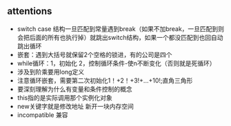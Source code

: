 ## attentions
- switch case 结构一旦匹配到常量遇到break（如果不加break，一旦匹配到则会把后面的所有也执行掉）就跳出switch结构，如果一个都没匹配到也回自动跳出循环
- 嵌套：遇到大括号就保留2个空格的锁进，有的公司是四个
- while循环：1，初始化 2，控制循环条件-使n不断变化（否则就是死循环）
- 涉及到阶乘要用long定义
- 注意循环嵌套，需要第二次初始化1！+2！+3!+...+10!;直角三角形
- 要深刻理解为什么有变量和条件控制的概念
- this指的是实际调用那个实例化对象
- new关键字就是修改地址 新开一块内存空间
- incompatible 兼容 
